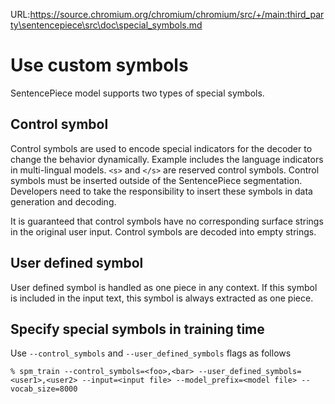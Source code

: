 URL:https://source.chromium.org/chromium/chromium/src/+/main:third_party\sentencepiece\src\doc\special_symbols.md
# Use custom symbols
SentencePiece model supports two types of special symbols.

## Control symbol
Control symbols are used to encode special indicators for the decoder to change the behavior dynamically.
Example includes the language indicators in multi-lingual models. `<s>` and `</s>` are reserved control symbols.
Control symbols must be inserted outside of the SentencePiece segmentation. Developers need to take the responsibility to insert these symbols in data generation and decoding.

It is guaranteed that control symbols have no corresponding surface strings in the original user input. Control symbols are decoded into empty strings.

## User defined symbol
User defined symbol is handled as one piece in any context. If this symbol is included in the input text, this symbol is always extracted as one piece.

## Specify special symbols in training time
Use `--control_symbols` and `--user_defined_symbols` flags as follows

```
% spm_train --control_symbols=<foo>,<bar> --user_defined_symbols=<user1>,<user2> --input=<input file> --model_prefix=<model file> --vocab_size=8000
```
